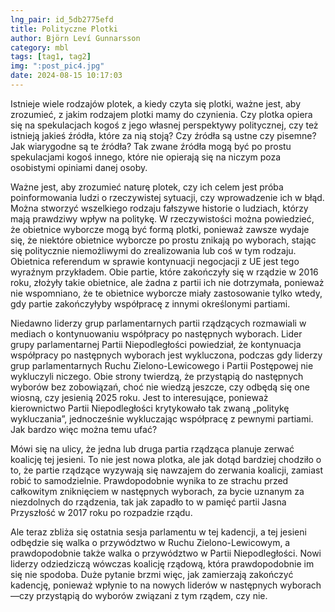 ```yaml
---
lng_pair: id_5db2775efd
title: Polityczne Plotki
author: Björn Leví Gunnarsson
category: mbl
tags: [tag1, tag2]
img: ":post_pic4.jpg"
date: 2024-08-15 10:17:03
---
```

Istnieje wiele rodzajów plotek, a kiedy czyta się plotki, ważne jest, aby zrozumieć, z jakim rodzajem plotki mamy do czynienia. Czy plotka opiera się na spekulacjach kogoś z jego własnej perspektywy politycznej, czy też istnieją jakieś źródła, które za nią stoją? Czy źródła są ustne czy pisemne? Jak wiarygodne są te źródła? Tak zwane źródła mogą być po prostu spekulacjami kogoś innego, które nie opierają się na niczym poza osobistymi opiniami danej osoby.

Ważne jest, aby zrozumieć naturę plotek, czy ich celem jest próba poinformowania ludzi o rzeczywistej sytuacji, czy wprowadzenie ich w błąd. Można stworzyć wszelkiego rodzaju fałszywe historie o ludziach, którzy mają prawdziwy wpływ na politykę. W rzeczywistości można powiedzieć, że obietnice wyborcze mogą być formą plotki, ponieważ zawsze wydaje się, że niektóre obietnice wyborcze po prostu znikają po wyborach, stając się politycznie niemożliwymi do zrealizowania lub coś w tym rodzaju. Obietnica referendum w sprawie kontynuacji negocjacji z UE jest tego wyraźnym przykładem. Obie partie, które zakończyły się w rządzie w 2016 roku, złożyły takie obietnice, ale żadna z partii ich nie dotrzymała, ponieważ nie wspomniano, że te obietnice wyborcze miały zastosowanie tylko wtedy, gdy partie zakończyłyby współpracę z innymi określonymi partiami.

Niedawno liderzy grup parlamentarnych partii rządzących rozmawiali w mediach o kontynuowaniu współpracy po następnych wyborach. Lider grupy parlamentarnej Partii Niepodległości powiedział, że kontynuacja współpracy po następnych wyborach jest wykluczona, podczas gdy liderzy grup parlamentarnych Ruchu Zielono-Lewicowego i Partii Postępowej nie wykluczyli niczego. Obie strony twierdzą, że przystąpią do następnych wyborów bez zobowiązań, choć nie wiedzą jeszcze, czy odbędą się one wiosną, czy jesienią 2025 roku. Jest to interesujące, ponieważ kierownictwo Partii Niepodległości krytykowało tak zwaną „politykę wykluczania”, jednocześnie wykluczając współpracę z pewnymi partiami. Jak bardzo więc można temu ufać?

Mówi się na ulicy, że jedna lub druga partia rządząca planuje zerwać koalicję tej jesieni. To nie jest nowa plotka, ale jak dotąd bardziej chodziło o to, że partie rządzące wyzywają się nawzajem do zerwania koalicji, zamiast robić to samodzielnie. Prawdopodobnie wynika to ze strachu przed całkowitym zniknięciem w następnych wyborach, za bycie uznanym za niezdolnych do rządzenia, tak jak zapadło to w pamięć partii Jasna Przyszłość w 2017 roku po rozpadzie rządu.

Ale teraz zbliża się ostatnia sesja parlamentu w tej kadencji, a tej jesieni odbędzie się walka o przywództwo w Ruchu Zielono-Lewicowym, a prawdopodobnie także walka o przywództwo w Partii Niepodległości. Nowi liderzy odziedziczą wówczas koalicję rządową, która prawdopodobnie im się nie spodoba. Duże pytanie brzmi więc, jak zamierzają zakończyć kadencję, ponieważ wpłynie to na nowych liderów w następnych wyborach—czy przystąpią do wyborów związani z tym rządem, czy nie.